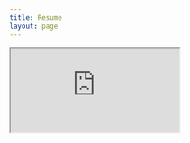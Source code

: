 ```yaml
---
title: Resume
layout: page
---
```


<!--- <embed  height="100%" width="100%" src="https://lithrion.github.io/_assets/Resume.pdf" type="application/pdf" /> --->
<div><iframe src="https://lithrion.github.io/_assets/Resume.pdf#view=fit"></iframe></div>
